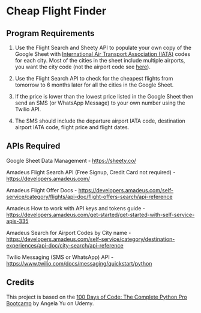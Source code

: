 # Cheap Flight Finder

## Program Requirements
1. Use the Flight Search and Sheety API to populate your own copy of the Google Sheet with [International Air Transport Association (IATA)](https://en.wikipedia.org/wiki/IATA_airport_code#Cities_with_multiple_airports) codes for each city. Most of the cities in the sheet include multiple airports, you want the city code (not the airport code see [here](https://en.wikipedia.org/wiki/IATA_airport_code#Cities_with_multiple_commercial_airports)).

2. Use the Flight Search API to check for the cheapest flights from tomorrow to 6 months later for all the cities in the Google Sheet.

3. If the price is lower than the lowest price listed in the Google Sheet then send an SMS (or WhatsApp Message) to your own number using the Twilio API.

4. The SMS should include the departure airport IATA code, destination airport IATA code, flight price and flight dates.

## APIs Required

Google Sheet Data Management - https://sheety.co/

Amadeus Flight Search API (Free Signup, Credit Card not required) - https://developers.amadeus.com/

Amadeus Flight Offer Docs - https://developers.amadeus.com/self-service/category/flights/api-doc/flight-offers-search/api-reference

Amadeus How to work with API keys and tokens guide - https://developers.amadeus.com/get-started/get-started-with-self-service-apis-335

Amadeus Search for Airport Codes by City name - https://developers.amadeus.com/self-service/category/destination-experiences/api-doc/city-search/api-reference

Twilio Messaging (SMS or WhatsApp) API - https://www.twilio.com/docs/messaging/quickstart/python

## Credits
This project is based on the [100 Days of Code: The Complete Python Pro Bootcamp](https://www.udemy.com/course/100-days-of-code/?) by Angela Yu on Udemy.